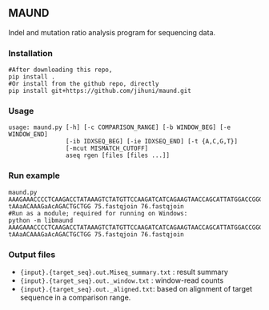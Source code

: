 ## MAUND
Indel and mutation ratio analysis program for sequencing data. 

### Installation
```
#After downloading this repo,
pip install .
#Or install from the github repo, directly
pip install git+https://github.com/jihuni/maund.git
```
### Usage
```
usage: maund.py [-h] [-c COMPARISON_RANGE] [-b WINDOW_BEG] [-e WINDOW_END]
                [-ib IDXSEQ_BEG] [-ie IDXSEQ_END] [-t {A,C,G,T}]
                [-mcut MISMATCH_CUTOFF]
                aseq rgen [files [files ...]]
```

### Run example
```
maund.py AAAGAAACCCCTCAAGACCTATAAAGTCTATGTTCCAAGATCATCAGAAGTAACCAGCATTATGGACCGGGCTTATGCAGGGAAAATCTACCCCCGAGTCTATCTGGTAATGTACACAGCTGCATAAAAATATTAGTTCTGTTTTTTAGAGCAGGGTTGGCAAACTTTATCCATAAACGAGCATAAAACAAAGAACAGACTGCTGGGTTTGGCCTGCTGGTTGTCACTTGCCAATCCCTGCCTTAGAACAAAGCAATTGCTTTCTCAGCAGATGGTTCATCGTTAAAGAGTTCCAGTTTTTTTAATAACTAAAATCTAATCCTTTTTCACAATGAAAGAAAATAATTTGAAAATTATGTTTTAAGAAATACAAATTAGTCATAATCACATAACTCATGAG tAAaACAAAGaAcAGACTGCTGG 75.fastqjoin 76.fastqjoin
#Run as a module; required for running on Windows:
python -m libmaund AAAGAAACCCCTCAAGACCTATAAAGTCTATGTTCCAAGATCATCAGAAGTAACCAGCATTATGGACCGGGCTTATGCAGGGAAAATCTACCCCCGAGTCTATCTGGTAATGTACACAGCTGCATAAAAATATTAGTTCTGTTTTTTAGAGCAGGGTTGGCAAACTTTATCCATAAACGAGCATAAAACAAAGAACAGACTGCTGGGTTTGGCCTGCTGGTTGTCACTTGCCAATCCCTGCCTTAGAACAAAGCAATTGCTTTCTCAGCAGATGGTTCATCGTTAAAGAGTTCCAGTTTTTTTAATAACTAAAATCTAATCCTTTTTCACAATGAAAGAAAATAATTTGAAAATTATGTTTTAAGAAATACAAATTAGTCATAATCACATAACTCATGAG tAAaACAAAGaAcAGACTGCTGG 75.fastqjoin 76.fastqjoin
```

### Output files
- `{input}.{target_seq}.out.Miseq_summary.txt` : result summary
- `{input}.{target_seq}.out._window.txt` : window-read counts
- `{input}.{target_seq}.out._aligned.txt`: based on alignment of target sequence in a comparison range.


